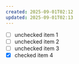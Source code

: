 ```yaml
---
created: 2025-09-01T02:12
updated: 2025-09-01T02:13
---
```

- [ ] unchecked item 1
- [ ] unchecked item 2
- [ ] unchecked item 3
- [x] checked item 4

